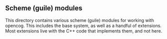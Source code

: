 
Scheme (guile) modules
----------------------

This directory contains various scheme (guile) modules for working
with opencog. This includes the base system, as well as a handful
of extensions.  Most extensions live with the C++ code that implements
them, and not here.
